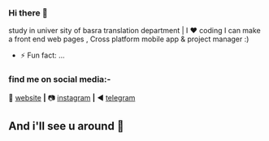### Hi there 👋


study in univer sity of basra translation department | I :heart: coding  I can make a front end web pages , Cross platform mobile app & project manager :)

- ⚡ Fun fact: ...
### find me on social media:-
🏡 [website][website] **|** 
📷 [instagram][instagram] **|** 
◀️ [telegram][telegram]


[website]: https://sajad.netlify.com
[instagram]: https://instagram.com/sjk.69
[telegram]: https://t.me/zrh2002

## And i'll see u around 👋
